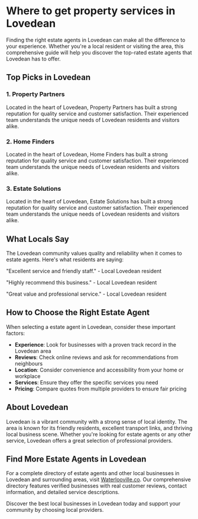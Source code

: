 # Where to get property services in Lovedean

Finding the right estate agents in Lovedean can make all the difference to your experience. Whether you're a local resident or visiting the area, this comprehensive guide will help you discover the top-rated estate agents that Lovedean has to offer.

## Top Picks in Lovedean

### 1. Property Partners
Located in the heart of Lovedean, Property Partners has built a strong reputation for quality service and customer satisfaction. Their experienced team understands the unique needs of Lovedean residents and visitors alike.

### 2. Home Finders
Located in the heart of Lovedean, Home Finders has built a strong reputation for quality service and customer satisfaction. Their experienced team understands the unique needs of Lovedean residents and visitors alike.

### 3. Estate Solutions
Located in the heart of Lovedean, Estate Solutions has built a strong reputation for quality service and customer satisfaction. Their experienced team understands the unique needs of Lovedean residents and visitors alike.

## What Locals Say

The Lovedean community values quality and reliability when it comes to estate agents. Here's what residents are saying:

"Excellent service and friendly staff." - Local Lovedean resident

"Highly recommend this business." - Local Lovedean resident

"Great value and professional service." - Local Lovedean resident

## How to Choose the Right Estate Agent

When selecting a estate agent in Lovedean, consider these important factors:

- **Experience**: Look for businesses with a proven track record in the Lovedean area
- **Reviews**: Check online reviews and ask for recommendations from neighbours
- **Location**: Consider convenience and accessibility from your home or workplace
- **Services**: Ensure they offer the specific services you need
- **Pricing**: Compare quotes from multiple providers to ensure fair pricing

## About Lovedean

Lovedean is a vibrant community with a strong sense of local identity. The area is known for its friendly residents, excellent transport links, and thriving local business scene. Whether you're looking for estate agents or any other service, Lovedean offers a great selection of professional providers.

## Find More Estate Agents in Lovedean

For a complete directory of estate agents and other local businesses in Lovedean and surrounding areas, visit [Waterlooville.co](https://waterlooville.co). Our comprehensive directory features verified businesses with real customer reviews, contact information, and detailed service descriptions.

Discover the best local businesses in Lovedean today and support your community by choosing local providers.

